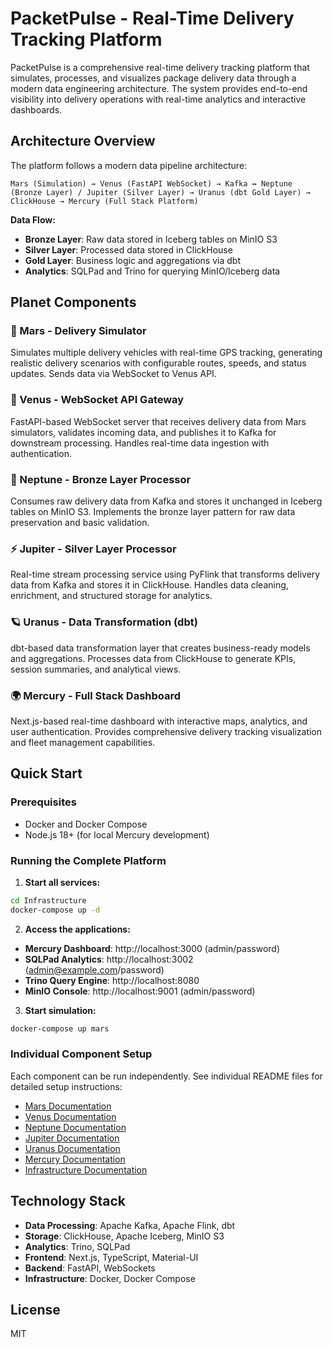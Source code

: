 # PacketPulse - Real-Time Delivery Tracking Platform

PacketPulse is a comprehensive real-time delivery tracking platform that simulates, processes, and visualizes package delivery data through a modern data engineering architecture. The system provides end-to-end visibility into delivery operations with real-time analytics and interactive dashboards.

## Architecture Overview

The platform follows a modern data pipeline architecture:

```
Mars (Simulation) → Venus (FastAPI WebSocket) → Kafka ↔ Neptune (Bronze Layer) / Jupiter (Silver Layer) → Uranus (dbt Gold Layer) → ClickHouse → Mercury (Full Stack Platform)
```

**Data Flow:**
- **Bronze Layer**: Raw data stored in Iceberg tables on MinIO S3
- **Silver Layer**: Processed data stored in ClickHouse
- **Gold Layer**: Business logic and aggregations via dbt
- **Analytics**: SQLPad and Trino for querying MinIO/Iceberg data

## Planet Components

### 🚀 Mars - Delivery Simulator
Simulates multiple delivery vehicles with real-time GPS tracking, generating realistic delivery scenarios with configurable routes, speeds, and status updates. Sends data via WebSocket to Venus API.

### 🌟 Venus - WebSocket API Gateway
FastAPI-based WebSocket server that receives delivery data from Mars simulators, validates incoming data, and publishes it to Kafka for downstream processing. Handles real-time data ingestion with authentication.

### 🌊 Neptune - Bronze Layer Processor
Consumes raw delivery data from Kafka and stores it unchanged in Iceberg tables on MinIO S3. Implements the bronze layer pattern for raw data preservation and basic validation.

### ⚡ Jupiter - Silver Layer Processor
Real-time stream processing service using PyFlink that transforms delivery data from Kafka and stores it in ClickHouse. Handles data cleaning, enrichment, and structured storage for analytics.

### 🪐 Uranus - Data Transformation (dbt)
dbt-based data transformation layer that creates business-ready models and aggregations. Processes data from ClickHouse to generate KPIs, session summaries, and analytical views.

### 🌍 Mercury - Full Stack Dashboard
Next.js-based real-time dashboard with interactive maps, analytics, and user authentication. Provides comprehensive delivery tracking visualization and fleet management capabilities.

## Quick Start

### Prerequisites
- Docker and Docker Compose
- Node.js 18+ (for local Mercury development)

### Running the Complete Platform

1. **Start all services:**
```bash
cd Infrastructure
docker-compose up -d
```

2. **Access the applications:**
- **Mercury Dashboard**: http://localhost:3000 (admin/password)
- **SQLPad Analytics**: http://localhost:3002 (admin@example.com/password)
- **Trino Query Engine**: http://localhost:8080
- **MinIO Console**: http://localhost:9001 (admin/password)

3. **Start simulation:**
```bash
docker-compose up mars
```

### Individual Component Setup

Each component can be run independently. See individual README files for detailed setup instructions:

- [Mars Documentation](Mars/README.md)
- [Venus Documentation](Venus/README.md)
- [Neptune Documentation](Neptune/README.md)
- [Jupiter Documentation](Jupiter/README.md)
- [Uranus Documentation](Uranus/README.md)
- [Mercury Documentation](Mercury/README.md)
- [Infrastructure Documentation](Infrastructure/README.md)

## Technology Stack

- **Data Processing**: Apache Kafka, Apache Flink, dbt
- **Storage**: ClickHouse, Apache Iceberg, MinIO S3
- **Analytics**: Trino, SQLPad
- **Frontend**: Next.js, TypeScript, Material-UI
- **Backend**: FastAPI, WebSockets
- **Infrastructure**: Docker, Docker Compose

## License

MIT 